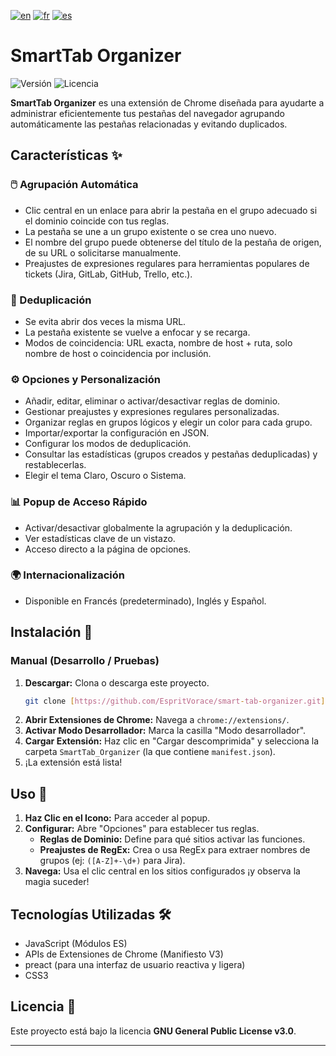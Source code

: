 [![en](https://img.shields.io/badge/lang-en-red.svg)](https://github.com/EspritVorace/smart-tab-organizer/blob/master/README.md)
[![fr](https://img.shields.io/badge/lang-fr-blue.svg)](https://github.com/EspritVorace/smart-tab-organizer/blob/master/README-fr.md)
[![es](https://img.shields.io/badge/lang-es-yellow.svg)](https://github.com/EspritVorace/smart-tab-organizer/blob/master/README-es.md)

# SmartTab Organizer

![Versión](https://img.shields.io/badge/version-1.0.0-blue.svg)
![Licencia](https://img.shields.io/badge/License-GPL_v3-blue.svg)

**SmartTab Organizer** es una extensión de Chrome diseñada para ayudarte a administrar eficientemente tus pestañas del navegador agrupando automáticamente las pestañas relacionadas y evitando duplicados.

## Características ✨

### 🖱️ Agrupación Automática
* Clic central en un enlace para abrir la pestaña en el grupo adecuado si el dominio coincide con tus reglas.
* La pestaña se une a un grupo existente o se crea uno nuevo.
* El nombre del grupo puede obtenerse del título de la pestaña de origen, de su URL o solicitarse manualmente.
* Preajustes de expresiones regulares para herramientas populares de tickets (Jira, GitLab, GitHub, Trello, etc.).

### 🚫 Deduplicación
* Se evita abrir dos veces la misma URL.
* La pestaña existente se vuelve a enfocar y se recarga.
* Modos de coincidencia: URL exacta, nombre de host + ruta, solo nombre de host o coincidencia por inclusión.

### ⚙️ Opciones y Personalización
* Añadir, editar, eliminar o activar/desactivar reglas de dominio.
* Gestionar preajustes y expresiones regulares personalizadas.
* Organizar reglas en grupos lógicos y elegir un color para cada grupo.
* Importar/exportar la configuración en JSON.
* Configurar los modos de deduplicación.
* Consultar las estadísticas (grupos creados y pestañas deduplicadas) y restablecerlas.
* Elegir el tema Claro, Oscuro o Sistema.

### 📊 Popup de Acceso Rápido
* Activar/desactivar globalmente la agrupación y la deduplicación.
* Ver estadísticas clave de un vistazo.
* Acceso directo a la página de opciones.

### 🌍 Internacionalización
* Disponible en Francés (predeterminado), Inglés y Español.

## Instalación 🚀

### Manual (Desarrollo / Pruebas)

1.  **Descargar:** Clona o descarga este proyecto.
    ```bash
    git clone [https://github.com/EspritVorace/smart-tab-organizer.git](https://github.com/EspritVorace/smart-tab-organizer.git)
    ```
2.  **Abrir Extensiones de Chrome:** Navega a `chrome://extensions/`.
3.  **Activar Modo Desarrollador:** Marca la casilla "Modo desarrollador".
4.  **Cargar Extensión:** Haz clic en "Cargar descomprimida" y selecciona la carpeta `SmartTab_Organizer` (la que contiene `manifest.json`).
5.  ¡La extensión está lista!

## Uso 📖

1.  **Haz Clic en el Icono:** Para acceder al popup.
2.  **Configurar:** Abre "Opciones" para establecer tus reglas.
    * **Reglas de Dominio:** Define para qué sitios activar las funciones.
    * **Preajustes de RegEx:** Crea o usa RegEx para extraer nombres de grupos (ej: `([A-Z]+-\d+)` para Jira).
3.  **Navega:** Usa el clic central en los sitios configurados ¡y observa la magia suceder!

## Tecnologías Utilizadas 🛠️

* JavaScript (Módulos ES)
* APIs de Extensiones de Chrome (Manifiesto V3)
* preact (para una interfaz de usuario reactiva y ligera)
* CSS3

## Licencia 📄

Este proyecto está bajo la licencia **GNU General Public License v3.0**.

---

